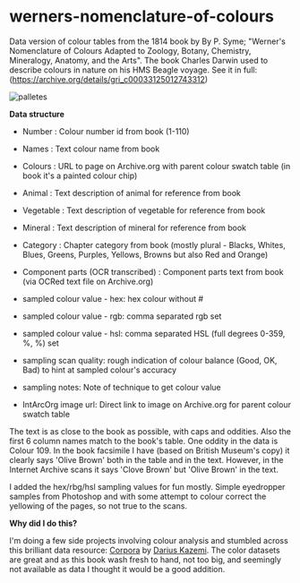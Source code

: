 # werners-nomenclature-of-colours
Data version of colour tables from the 1814 book by By P. Syme; "Werner's Nomenclature of Colours Adapted to Zoology, Botany, Chemistry, Mineralogy, Anatomy, and the Arts". The book Charles Darwin used to describe colours in nature on his HMS Beagle voyage. See it in full: (https://archive.org/details/gri_c00033125012743312)

![palletes](werner2.png)

**Data structure**
* Number : Colour number id from book (1-110) 
* Names : Text colour name from book
* Colours	: URL to page on Archive.org with parent colour swatch table (in book it's a painted colour chip)
* Animal : Text description of animal for reference from book 
* Vegetable : Text description of vegetable for reference from book 
* Mineral	: Text description of mineral for reference from book 
* Category : Chapter category from book (mostly plural - Blacks, Whites, Blues, Greens, Purples, Yellows, Browns but also Red and Orange)

* Component parts (OCR transcribed)	: Component parts text from book (via OCRed text file on Archive.org) 
* sampled colour value - hex: hex colour without #
* sampled colour value - rgb: comma separated rgb set
* sampled colour value - hsl: comma separated HSL (full degrees 0-359, %, %) set
* sampling scan quality: rough indication of colour balance (Good, OK, Bad) to hint at sampled colour's accuracy
* sampling notes: Note of technique to get colour value
* IntArcOrg image url: Direct link to image on Archive.org for parent colour swatch table 

The text is as close to the book as possible, with caps and oddities. Also the first 6 column names match to the book's table. One oddity in the data is Colour 109. In the book facsimile I have (based on British Museum's copy) it clearly says 'Olive Brown' both in the table and in the text. However, in the Internet Archive scans it says 'Clove Brown' but 'Olive Brown' in the text.

I added the hex/rbg/hsl sampling values for fun mostly. Simple eyedropper samples from Photoshop and with some attempt to colour correct the yellowing of the pages, so not true to the scans. 

**Why did I do this?**

I'm doing a few side projects involving colour analysis and stumbled across this brilliant data resource: [Corpora](https://github.com/dariusk/corpora) by [Darius Kazemi](https://github.com/dariusk).
The color datasets are great and as this book wash fresh to hand, not too big, and seemingly not available as data I thought it would be a good addition. 
